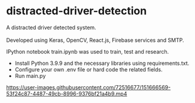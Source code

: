 # distracted-driver-detection

A distracted driver detected system.</br></br>Developed using Keras, OpenCV, React.js, Firebase services and SMTP.

IPython notebook train.ipynb was used to train, test and research.

* Install Python 3.9.9 and the necessary libraries using requirements.txt.
* Configure your own .env file or hard code the related fields.
* Run main.py



https://user-images.githubusercontent.com/72516677/151666569-53f24c87-4487-49cb-8996-9376bf21a4b9.mp4

